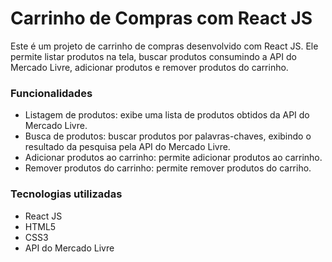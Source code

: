 # Carrinho de Compras com React JS
Este é um projeto de carrinho de compras desenvolvido com React JS. Ele permite listar produtos na tela, buscar produtos consumindo a API do Mercado Livre, adicionar produtos e remover produtos do carrinho.

### Funcionalidades
* Listagem de produtos: exibe uma lista de produtos obtidos da API do Mercado Livre.
* Busca de produtos: buscar produtos por palavras-chaves, exibindo o resultado da pesquisa pela API do Mercado Livre.
* Adicionar produtos ao carrinho: permite adicionar produtos ao carrinho.
* Remover produtos do carrinho: permite remover produtos do carriho.

### Tecnologias utilizadas
* React JS
* HTML5
* CSS3
* API do Mercado Livre

